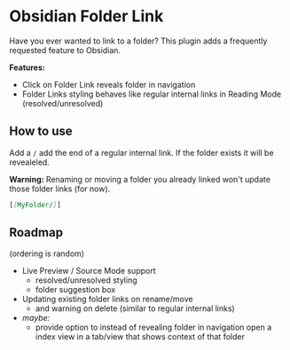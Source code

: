 # Obsidian Folder Link

Have you ever wanted to link to a folder? This plugin adds a frequently requested feature to Obsidian.

**Features:**

-   Click on Folder Link reveals folder in navigation
-   Folder Links styling behaves like regular internal links in Reading Mode (resolved/unresolved)

## How to use

Add a `/` add the end of a regular internal link. If the folder exists it will be revealeled.

**Warning:** Renaming or moving a folder you already linked won't update those folder links (for now).

```markdown
[[MyFolder/]]
```

## Roadmap

(ordering is random)

-   Live Preview / Source Mode support
    -   resolved/unresolved styling
    -   folder suggestion box
-   Updating existing folder links on rename/move
    -   and warning on delete (similar to regular internal links)
-   _maybe:_
    -   provide option to instead of revealing folder in navigation open a index view in a tab/view that shows context of that folder
